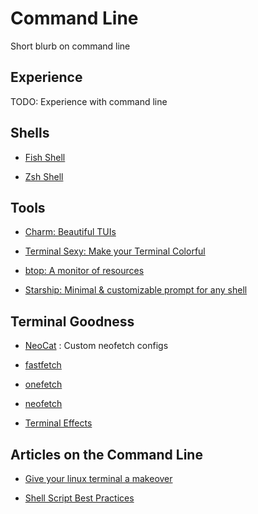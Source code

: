 # Command Line

Short blurb on command line

## Experience

TODO: Experience with command line

## Shells

- [Fish Shell](https://github.com/fish-shell/fish-shell)

- [Zsh Shell](https://github.com/ohmyzsh/ohmyzsh)

## Tools

- [Charm: Beautiful TUIs](https://charm.sh/)

- [Terminal Sexy: Make your Terminal Colorful](https://terminal.sexy/)

- [btop: A monitor of resources](https://github.com/aristocratos/btop)

- [Starship: Minimal & customizable prompt for any shell](https://github.com/starship/starship)

## Terminal Goodness

- [NeoCat](https://github.com/m3tozz/NeoCat) : Custom neofetch configs

- [fastfetch](https://github.com/fastfetch-cli/fastfetch)

- [onefetch](https://github.com/o2sh/onefetch)

- [neofetch](https://github.com/dylanaraps/neofetch)

- [Terminal Effects](https://chrisbuilds.github.io/terminaltexteffects/showroom/)

## Articles on the Command Line

- [Give your linux terminal a makeover](https://www.roboleary.net/2021/06/09/give-your-terminal-a-makeover.html)

- [Shell Script Best Practices](https://sharats.me/posts/shell-script-best-practices/)
